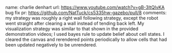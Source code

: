 name: charlie denhart
url:  https://www.youtube.com/watch?v=gB-3ltQIvKA
bug fix pr: https://github.com/NatTuck/cs5335hw-gazebo/pull/8
comments: 
my strategy was roughly a right wall following strategy, except the robot went straight after clearing a wall instead of tending back left.  My visualization strategy was similar to that shown in the provided demonstration videos; I used bayes rule to update belief about cell states.  I cleared the canvas and rerendered points periodically to allow cells that had been updated negatively to be unrendered.
